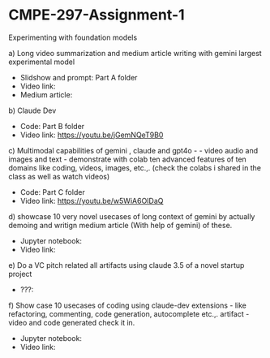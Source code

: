 # CMPE-297-Assignment-1
Experimenting with foundation models

a) Long video summarization and medium article writing with gemini largest experimental model
- Slidshow and prompt: Part A folder
- Video link:
- Medium article:

b) Claude Dev
- Code: Part B folder
- Video link: https://youtu.be/jGemNQeT9B0

c) Multimodal capabilities of gemini , claude and gpt4o - - video audio and images and text - demonstrate with colab ten advanced features of ten domains like coding, videos, images, etc.,. (check the colabs i shared in the class as well as watch videos)
- Code: Part C folder
- Video link: https://youtu.be/w5WiA6OIDaQ

d) showcase 10 very novel usecases of long context of gemini by actually demoing and writign medium article (With help of gemini) of these.
- Jupyter notebook:
- Video link:

e) Do a VC pitch related all artifacts using claude 3.5  of a novel startup project
- ???:

f) Show case 10 usecases of coding using claude-dev extensions - like refactoring, commenting, code generation, autocomplete etc.,. 
artifact - video and code generated check it in.
- Jupyter notebook: 
- Video link: 